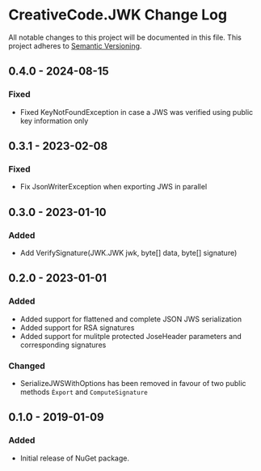 # CreativeCode.JWK Change Log

All notable changes to this project will be documented in this file.
This project adheres to [Semantic Versioning](http://semver.org/).

## 0.4.0 - 2024-08-15

### Fixed
- Fixed KeyNotFoundException in case a JWS was verified using public key information only

## 0.3.1 - 2023-02-08

### Fixed
- Fix JsonWriterException when exporting JWS in parallel

## 0.3.0 - 2023-01-10

### Added
- Add VerifySignature(JWK.JWK jwk, byte[] data, byte[] signature)

## 0.2.0 - 2023-01-01

### Added
- Added support for flattened and complete JSON JWS serialization
- Added support for RSA signatures
- Added support for mulitple protected JoseHeader parameters and corresponding signatures

### Changed
- SerializeJWSWithOptions has been removed in favour of two public methods ``Èxport`` and ``ComputeSignature``

## 0.1.0 - 2019-01-09

### Added
- Initial release of NuGet package.
